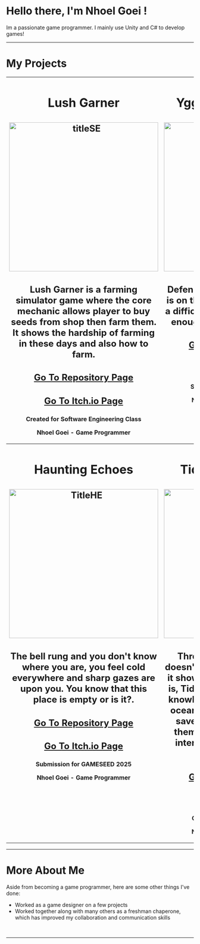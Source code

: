# Hello there, I'm Nhoel Goei !
<p>Im a passionate game programmer. I mainly use Unity and C# to develop games!</p>

---
# My Projects
  <table width="100%"j>
    <tr>
      <th width="50%" height="400" valign="top"><h1>Lush Garner</h1>
        <h2><img width="400" height="400" alt="titleSE" src="https://github.com/NGnolep/Lush-Garner/blob/main/Assets/Assets/Lushgarner.gif"/></h2>
        <h2><p>Lush Garner is a farming simulator game where the core mechanic allows player to buy seeds from shop then farm them. It shows the hardship of farming in these days and also how to farm.</p></h2>
        <h2><p><a href="https://github.com/NGnolep/Lush-Garner">Go To Repository Page</a></p></h2>
        <h2><p><a href="">Go To Itch.io Page</a></p></h2>
        Created for Software Engineering Class
        <p>Nhoel Goei - Game Programmer</p>
      </th>
      <th width="50%" height="400" valign="top"><h1>Yggdrasil's Regrowth</h1>
        <h2><img width="400" height="400" alt="titleYGG" src="https://github.com/Nicholasdputra/Krisis-Waktu/blob/main/Assets/yqq.gif" /></h2>
        <h2><p>Defend the tree of yggdrasil that is on the process of healing after a difficult war. Are your hand fast enough to repel all the enemy?               </p></h2>
        <h2><p><a href="https://github.com/Nicholasdputra/Krisis-Waktu">Go To Repository Page</a></p></h2>
        <h2><p><a href="https://nhoelg0203.itch.io/yggdrasils-regrowth">Go To Itch.io Page</a></p></h2>
        Submission for GAMESEED 2024
        <p>Nhoel Goei - Game Programmer</p>
      </th>
    </tr>
    <tr>
      <th width="50%" height="400" valign="top"><h1>Haunting Echoes</h1>
        <h2><img width="400" height="400" alt="TitleHE" src="https://github.com/NGnolep/ICDA---GameSeed/blob/main/Assets/Asset/HauntingEchoes.gif" /></h2>
        <h2><p>The bell rung and you don't know where you are, you feel cold everywhere and sharp gazes are upon you. You know that this place is empty or is it?.</p></h2>
        <h2><p><a href="https://github.com/NGnolep/ICDA---GameSeed">Go To Repository Page</a></p></h2>
        <h2><p><a href="https://lzyu5.itch.io/haunting-echoes">Go To Itch.io Page</a></p></h2>
        Submission for GAMESEED 2025
        <p>Nhoel Goei - Game Programmer</p>
      </th>
      <th width="50%" height="400" valign="top"><h1>Tides of Knowledge</h1>
        <h2><img width="400" height="400" alt="titleSGG" src="https://github.com/NGnolep/SGG/blob/main/Assets/SGG.gif"/></h2>
        <h2><p>Throughout the year people doesn't care about the ocean and it shows how polluted our ocean is, Tides of Knowledge provides knowledge about almost extinct oceanic animal that people can save by knowing facts about them. Knowing facts will help interest and this will help our ocean.</p></h2>
        <h2><p><a href="https://github.com/NGnolep/SGG">Go To Repository Page</a></p></h2>
        <h2><p><a href="https://nhoelg0203.itch.io/tides-of-knowledge">Go To Itch.io Page</a></p></h2>
        Created for Serious Game Class
        <p>Nhoel Goei - Game Programmer</p>
      </th>
    </tr>
  </table>

---

# More About Me
Aside from becoming a game programmer, here are some other things I've done:<br>
  - Worked as a game designer on a few projects<br>
  - Worked together along with many others as a freshman chaperone, which has improved my collaboration and communication skills<br>
<br>

---
